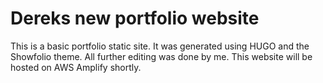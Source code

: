 # Dereks new portfolio website

This is a basic portfolio static site. It was generated using HUGO and the Showfolio theme. All further editing was done by me.
This website will be hosted on AWS Amplify shortly.